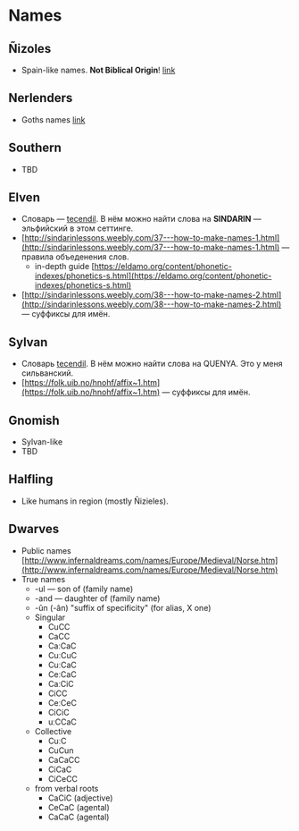 # Names

## Ñizoles

- Spain-like names. **Not Biblical Origin**! [link](http://www.infernaldreams.com/names/Europe/Western/Spain.htm)

## Nerlenders

- Goths names [link](http://www.infernaldreams.com/names/Europe/Medieval/Goths.htm)

## Southern

- TBD

## Elven

- Словарь — [tecendil](https://www.tecendil.com/). В нём можно найти слова на **SINDARIN** — эльфийский в этом сеттинге.
- [http://sindarinlessons.weebly.com/37---how-to-make-names-1.html](http://sindarinlessons.weebly.com/37---how-to-make-names-1.html) — правила объеденения слов.
    - in-depth guide [https://eldamo.org/content/phonetic-indexes/phonetics-s.html](https://eldamo.org/content/phonetic-indexes/phonetics-s.html)
- [http://sindarinlessons.weebly.com/38---how-to-make-names-2.html](http://sindarinlessons.weebly.com/38---how-to-make-names-2.html) — суффиксы для имён.

## Sylvan

- Словарь [tecendil](https://www.tecendil.com/). В нём можно найти слова на QUENYA. Это у меня сильванский.
- [https://folk.uib.no/hnohf/affix~1.htm](https://folk.uib.no/hnohf/affix~1.htm) — суффиксы для имён.

## Gnomish

- Sylvan-like
- TBD

## Halfling

- Like humans in region (mostly Ñizieles).

## Dwarves 

- Public names [http://www.infernaldreams.com/names/Europe/Medieval/Norse.htm](http://www.infernaldreams.com/names/Europe/Medieval/Norse.htm)
- True names
    - -ul — son of (family name)
    - -and — daughter of (family name)
    - -ûn (-ân) "suffix of specificity" (for alias, X one) 
    - Singular
        - CuCC
        - CaCC
        - CaːCaC
        - CuːCuC
        - CuːCaC
        - CeːCaC
        - CaːCiC
        - CiCC
        - CeːCeC
        - CiCiC
        - uːCCaC
    - Collective
        - CuːC
        - CuCun
        - CaCaCC
        - CiCaC
        - CiCeCC
    - from verbal roots
        - CaCiC (adjective)
        - CeCaC (agental)
        - CaCaC (agental)